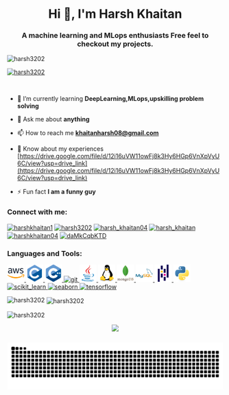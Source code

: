 <h1 align="center">Hi 👋, I'm Harsh Khaitan</h1>
<h3 align="center">A machine learning and MLops enthusiasts Free feel to checkout my projects.</h3>

<p align="left"> <img src="https://komarev.com/ghpvc/?username=harsh3202&label=Profile%20views&color=0e75b6&style=flat" alt="harsh3202" /> </p>

<p align="left"> <a href="https://github.com/ryo-ma/github-profile-trophy"><img src="https://github-profile-trophy.vercel.app/?username=harsh3202" alt="harsh3202" /></a> </p>

<p align="left"> <a href="https://twitter.com/" target="blank"><img src="https://img.shields.io/twitter/follow/?logo=twitter&style=for-the-badge" alt="" /></a> </p>

- 🌱 I’m currently learning **DeepLearning,MLops,upskilling problem solving**

- 💬 Ask me about **anything**

- 📫 How to reach me **khaitanharsh08@gmail.com**

- 📄 Know about my experiences [https://drive.google.com/file/d/12i16uVW11owFj8k3Hy6HGp6VnXpVyU6C/view?usp=drive_link](https://drive.google.com/file/d/12i16uVW11owFj8k3Hy6HGp6VnXpVyU6C/view?usp=drive_link)

- ⚡ Fun fact **I am a funny guy**

<h3 align="left">Connect with me:</h3>
<p align="left">
<a href="https://linkedin.com/in/harshkhaitan1" target="blank"><img align="center" src="https://raw.githubusercontent.com/rahuldkjain/github-profile-readme-generator/master/src/images/icons/Social/linked-in-alt.svg" alt="harshkhaitan1" height="30" width="40" /></a>
<a href="https://kaggle.com/harsh3202" target="blank"><img align="center" src="https://raw.githubusercontent.com/rahuldkjain/github-profile-readme-generator/master/src/images/icons/Social/kaggle.svg" alt="harsh3202" height="30" width="40" /></a>
<a href="https://instagram.com/harsh_khaitan04" target="blank"><img align="center" src="https://raw.githubusercontent.com/rahuldkjain/github-profile-readme-generator/master/src/images/icons/Social/instagram.svg" alt="harsh_khaitan04" height="30" width="40" /></a>
<a href="https://www.leetcode.com/harsh_khaitan" target="blank"><img align="center" src="https://raw.githubusercontent.com/rahuldkjain/github-profile-readme-generator/master/src/images/icons/Social/leet-code.svg" alt="harsh_khaitan" height="30" width="40" /></a>
<a href="https://auth.geeksforgeeks.org/user/harshkhaitan04" target="blank"><img align="center" src="https://raw.githubusercontent.com/rahuldkjain/github-profile-readme-generator/master/src/images/icons/Social/geeks-for-geeks.svg" alt="harshkhaitan04" height="30" width="40" /></a>
<a href="https://discord.gg/daMkCqbKTD" target="blank"><img align="center" src="https://raw.githubusercontent.com/rahuldkjain/github-profile-readme-generator/master/src/images/icons/Social/discord.svg" alt="daMkCqbKTD" height="30" width="40" /></a>
</p>

<h3 align="left">Languages and Tools:</h3>
<p align="left"> <a href="https://aws.amazon.com" target="_blank" rel="noreferrer"> <img src="https://raw.githubusercontent.com/devicons/devicon/master/icons/amazonwebservices/amazonwebservices-original-wordmark.svg" alt="aws" width="40" height="40"/> </a> <a href="https://www.cprogramming.com/" target="_blank" rel="noreferrer"> <img src="https://raw.githubusercontent.com/devicons/devicon/master/icons/c/c-original.svg" alt="c" width="40" height="40"/> </a> <a href="https://www.w3schools.com/cpp/" target="_blank" rel="noreferrer"> <img src="https://raw.githubusercontent.com/devicons/devicon/master/icons/cplusplus/cplusplus-original.svg" alt="cplusplus" width="40" height="40"/> </a> <a href="https://git-scm.com/" target="_blank" rel="noreferrer"> <img src="https://www.vectorlogo.zone/logos/git-scm/git-scm-icon.svg" alt="git" width="40" height="40"/> </a> <a href="https://www.java.com" target="_blank" rel="noreferrer"> <img src="https://raw.githubusercontent.com/devicons/devicon/master/icons/java/java-original.svg" alt="java" width="40" height="40"/> </a> <a href="https://www.linux.org/" target="_blank" rel="noreferrer"> <img src="https://raw.githubusercontent.com/devicons/devicon/master/icons/linux/linux-original.svg" alt="linux" width="40" height="40"/> </a> <a href="https://www.mongodb.com/" target="_blank" rel="noreferrer"> <img src="https://raw.githubusercontent.com/devicons/devicon/master/icons/mongodb/mongodb-original-wordmark.svg" alt="mongodb" width="40" height="40"/> </a> <a href="https://www.mysql.com/" target="_blank" rel="noreferrer"> <img src="https://raw.githubusercontent.com/devicons/devicon/master/icons/mysql/mysql-original-wordmark.svg" alt="mysql" width="40" height="40"/> </a> <a href="https://pandas.pydata.org/" target="_blank" rel="noreferrer"> <img src="https://raw.githubusercontent.com/devicons/devicon/2ae2a900d2f041da66e950e4d48052658d850630/icons/pandas/pandas-original.svg" alt="pandas" width="40" height="40"/> </a> <a href="https://www.python.org" target="_blank" rel="noreferrer"> <img src="https://raw.githubusercontent.com/devicons/devicon/master/icons/python/python-original.svg" alt="python" width="40" height="40"/> </a> <a href="https://scikit-learn.org/" target="_blank" rel="noreferrer"> <img src="https://upload.wikimedia.org/wikipedia/commons/0/05/Scikit_learn_logo_small.svg" alt="scikit_learn" width="40" height="40"/> </a> <a href="https://seaborn.pydata.org/" target="_blank" rel="noreferrer"> <img src="https://seaborn.pydata.org/_images/logo-mark-lightbg.svg" alt="seaborn" width="40" height="40"/> </a> <a href="https://www.tensorflow.org" target="_blank" rel="noreferrer"> <img src="https://www.vectorlogo.zone/logos/tensorflow/tensorflow-icon.svg" alt="tensorflow" width="40" height="40"/> </a> </p>

<p><img align="left" src="https://github-readme-stats.vercel.app/api/top-langs?username=harsh3202&show_icons=true&locale=en&layout=compact" alt="harsh3202" /></p>

<p>&nbsp;<img align="center" src="https://github-readme-stats.vercel.app/api?username=harsh3202&show_icons=true&locale=en" alt="harsh3202" /></p>

<p><img align="center" src="https://github-readme-streak-stats.herokuapp.com/?user=harsh3202&" alt="harsh3202" /></p>

<div align="center">
  <img height="200" src="https://media4.giphy.com/media/v1.Y2lkPTc5MGI3NjExdHAweWg0NWc4MDdpNG5lMWxhN3NlNDR5Nmdrc3FpdnNyaTlodWNheCZlcD12MV9pbnRlcm5hbF9naWZfYnlfaWQmY3Q9Zw/bfPYlvbKB4Q1xCczLs/giphy.gif"  />
</div>

###
<picture>
  <source media="(prefers-color-scheme: dark)" srcset="https://raw.githubusercontent.com/Harsh3202/tobiasmeyhoefer/output/github-snake-dark.svg" />
  <source media="(prefers-color-scheme: light)" srcset="https://raw.githubusercontent.com/Harsh3202/tobiasmeyhoefer/output/github-snake.svg" />
  <img alt="github-snake" src="https://raw.githubusercontent.com/Harsh3202/tobiasmeyhoefer/output/github-snake.svg" />
</picture>
